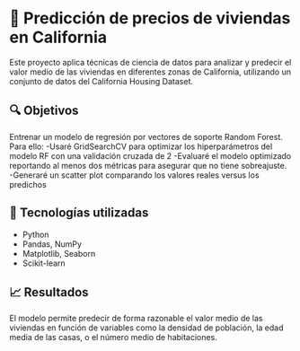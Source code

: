 # 🏡 Predicción de precios de viviendas en California
Este proyecto aplica técnicas de ciencia de datos para analizar y predecir el valor medio de las viviendas en diferentes zonas de California, utilizando un conjunto de datos del California Housing Dataset.

## 🔍 Objetivos
Entrenar un modelo de regresión por vectores de soporte Random Forest. Para ello:
-Usaré GridSearchCV para optimizar los hiperparámetros del modelo RF con una validación cruzada de 2
-Evaluaré el modelo optimizado reportando al menos dos métricas para asegurar que no tiene sobreajuste.
-Generaré un scatter plot comparando los valores reales versus los predichos

## 🧪 Tecnologías utilizadas

- Python
- Pandas, NumPy
- Matplotlib, Seaborn
- Scikit-learn

## 📈 Resultados

El modelo permite predecir de forma razonable el valor medio de las viviendas en función de variables como la densidad de población, la edad media de las casas, o el número medio de habitaciones.
